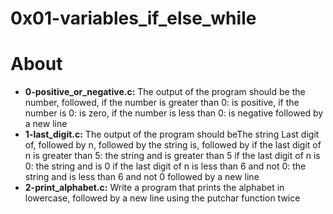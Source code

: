 # 0x01-variables_if_else_while

# About

- **0-positive_or_negative.c:** The output of the program should be the number, followed, if the number is greater than 0: is positive, if the number is 0: is zero, if the number is less than 0: is negative followed by a new line
- **1-last_digit.c:** The output of the program should beThe string Last digit of, followed by n, followed by the string is, followed by if the last digit of n is greater than 5: the string and is greater than 5 if the last digit of n is 0: the string and is 0 if the last digit of n is less than 6 and not 0: the string and is less than 6 and not 0 followed by a new line
- **2-print_alphabet.c:** Write a program that prints the alphabet in lowercase, followed by a new line using the putchar function twice
